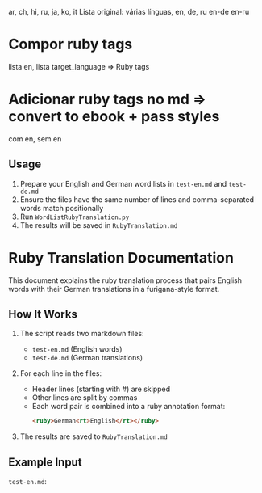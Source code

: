 ar, ch, hi, ru, ja, ko, it
Lista original: várias línguas, en, de, ru
en-de
en-ru

# Compor ruby tags
lista en, lista target_language => Ruby tags

# Adicionar ruby tags no md => convert to ebook + pass styles
com en, sem en



## Usage

1. Prepare your English and German word lists in `test-en.md` and `test-de.md`
2. Ensure the files have the same number of lines and comma-separated words match positionally
3. Run `WordListRubyTranslation.py`
4. The results will be saved in `RubyTranslation.md`



# Ruby Translation Documentation

This document explains the ruby translation process that pairs English words with their German translations in a furigana-style format.

## How It Works

1. The script reads two markdown files:
   - `test-en.md` (English words)
   - `test-de.md` (German translations)

2. For each line in the files:
   - Header lines (starting with #) are skipped
   - Other lines are split by commas
   - Each word pair is combined into a ruby annotation format:
     ```html
     <ruby>German<rt>English</rt></ruby>
     ```

3. The results are saved to `RubyTranslation.md`

## Example Input

`test-en.md`: